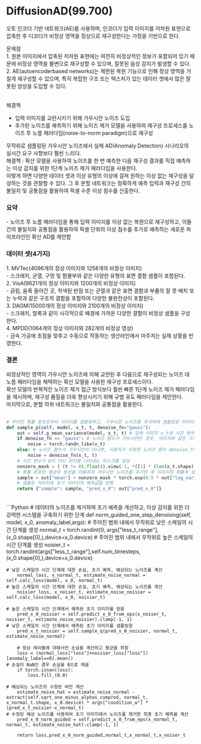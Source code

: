 <h1>DiffusionAD(99.700)</h1>
<p>
오토 인코더 기반 네트워크(AE)를 사용하며, 인코더가 입력 이미지를 저차원 표현으로 압축한 후 디코더가 비정상 영역을 정상으로 재구성한다는 가정을 기반으로 한다.
</p>
<p>
문제점<br>
1. 원본 이미지에서 압축된 저차원 표현에는 여전히 비정상적인 정보가 포함되어 있기 때문에 비정상 영역을 불변으로 재구성할 수 있으며, 잘못된 음성 감지가 발생할 수 있다. <br>
2. AE(autoencoderbased networks)는 제한된 복원 기능으로 인해 정상 영역을 거칠게 재구성할 수 있으며, 특히 복잡한 구조 또는 텍스처가 있는 데이터 셋에서 많은 잘못된 양성을 도입할 수 있다. <br><br>

해결책<br>
- 입력 이미지를 교란시키기 위해 가우시안 노이즈 도입<br>
- 추가된 노이즈를 예측하기 위해 노이즈 제거 모델을 사용하여 재구성 프로세스를 노이즈 투 노름 패러다임(noise-to-norm paradigm)으로 재구성<br>
</p>
<p>
무작위로 샘플링된 가우시안 노이즈에서 실제 AD(Anomaly Detection) 시나리오의 실시간 요구 사항보다 훨씬 느리다.<br>
해결책 : 확산 모델을 사용하여 노이즈를 한 번 예측한 다음 재구성 결과를 직접 예측하는 이상 감지를 위한 1단계 노이즈 제거 패러다임을 사용한다. <br>
이렇게 하면 다양한 데이터 셋과 이상 유형의 이상에 걸쳐 원하는 이상 없는 재구성을 달성하는 것을 관찰할 수 있다. 그 후 분할 네트워크는 정확하게 예측 입력과 재구성 간의 불일치 및 공통점을 활용하여 픽셀 수준 이상 점수를 산출한다.
</p>

<h3>요약</h3>
- 노이즈 투 노름 패러다임을 통해 입력 이미지를 이상 없는 복원으로 재구성하고, 이들 간의 불일치와 공통점을 활용하여 픽셀 단위의 이상 점수를 추가로 예측하는 새로운 파이프라인인 확산 AD를 제안함<br>

<h3>데이터 셋(4가지)</h3>
1. MVTec(4096개의 정상 이미지와 1258개의 비정상 이미지)<br>
- 스크래치, 균열, 구멍 및 함몰부와 같은 다양한 유형의 표면 결함 샘플이 포함된다.<br>
2. VisA(9621개의 정상 이미지와 1200개의 비정상 이미지)<br>
- 긁힘, 움푹 들어간 곳, 착색된 반점 또는 균열과 같은 표면 결함과 부품의 잘 못 배치 또는 누락과 같은 구조적 결함을 포함하여 다양한 불완전성이 포함된다.<br>
3. DAGM(15000개의 정상 이미지와 2100개의 비정상 이미지)<br>
- 스크래치, 얼룩과 같이 시각적으로 배경에 가까운 다양한 결함이 비정상 샘플을 구성한다.<br>
4. MPDD(1064개의 정상 이미지와 282개의 비정상 영상)<br>
- 금속 가공에 초점을 맞추고 수동으로 작동하는 생산라인에서 마주치는 실제 상황을 반영한다.<br>


<h3>결론</h3>
비정상적인 영역이 가우시안 노이즈에 의해 교란된 후 다음으로 재구성되는 노이즈 대 노름 패러다임을 채택하는 확산 모델을 사용한 재구성 프로세스이다.<br>
확산 모델의 반복적인 노이즈 제거 접근 방식보다 훨씬 빠른 1단계 노이즈 제거 패러다임을 제시하며, 재구성 품질을 더욱 향상시키기 위해 규범 유도 패러다임을 제안한다.<br>
마지막으로, 분할 하위 네트워크는 불일치와 공통점을 활용한다.<br><br>

```Python
# 주어진 확률 분포로부터 이미지를 샘플링하고, 가우시안 노이즈를 추가하여 샘플링된 이미지를 생성하는 과정
def sample_p(self, model, x_t, t, denoise_fn="gauss"): 
    out = self.p_mean_variance(model, x_t, t) # 입력 이미지 x_t와 시간 변수 t에 대한 확률 분포의 평균과 분산 계산
    if denoise_fn == "gauss": # 노이즈 함수가 가우시안인 경우, 이미지와 같은 크기의 가우시안 노이즈를 생성
        noise = torch.randn_like(x_t) 
    else: # 노이즈 함수가 가우시안이 아니면, 사용자가 지정한 노이즈 함수 denoise_fn을 사용하여 노이즈 생성
        noise = denoise_fn(x_t, t)
    # 시간 변수가 0이 아닌 위치를 나타내는 마스크를 생성
    nonzero_mask = ( (t != 0).float().view(-1, *([1] * (len(x_t.shape) - 1))))
    # 확률 분포의 평균과 분산을 이용하여 가우시안 노이즈를 추가한 후 이미지의 확률적 샘플을 생성
    sample = out["mean"] + nonzero_mask * torch.exp(0.5 * out["log_variance"]) * noise 
    # 샘플된 이미지와 초기 이미지의 예측값을 반환
    return {"sample": sample, "pred_x_0": out["pred_x_0"]}
```
<br>
```Python
# 데이터의 노이즈를 제거하여 초기 예측을 개선하고, 이상 감지를 위한 더 강력한 시스템을 구축하기 위한 단계
def norm_guided_one_step_denoising(self, model, x_0, anomaly_label,args):
        # 주어진 범위 내에서 무작위로 낮은 스케일의 시간 단계를 생성
        normal_t = torch.randint(0, args["less_t_range"], (x_0.shape[0],),device=x_0.device)
	# 주어진 범위 내에서 무작위로 높은 스케일의 시간 단계를 생성
        noisier_t = torch.randint(args["less_t_range"],self.num_timesteps,(x_0.shape[0],),device=x_0.device)
        
	# 낮은 스케일의 시간 단계에 대한 손실, 초기 예측, 예상되는 노이즈를 계산
        normal_loss, x_normal_t, estimate_noise_normal = self.calc_loss(model, x_0, normal_t)
	# 높은 스케일의 시간 단계에 대한 손실, 초기 예측, 예상되는 노이즈를 계산
        noisier_loss, x_noiser_t, estimate_noise_noisier = self.calc_loss(model, x_0, noisier_t)
        
	# 높은 스케일의 시간 단계에서 예측된 초기 이미지를 얻음
        pred_x_0_noisier = self.predict_x_0_from_eps(x_noiser_t, noisier_t, estimate_noise_noisier).clamp(-1, 1)
	# 낮은 스케일의 시간 단계에서 예측된 초기 이미지를 샘플링함
        pred_x_t_noisier = self.sample_q(pred_x_0_noisier, normal_t, estimate_noise_normal)   

        # 정상 레이블에 대해서만 손실을 계산하고 평균을 취함
        loss = (normal_loss["loss"]+noisier_loss["loss"])[anomaly_label==0].mean()
	# 손실이 NaN인 경우 손실을 0으로 채움
        if torch.isnan(loss):
            loss.fill_(0.0)

	# 예상되는 노이즈의 수정된 버전 계산
        estimate_noise_hat = estimate_noise_normal - extract(self.sqrt_one_minus_alphas_cumprod, normal_t, x_normal_t.shape, x_0.device) * args["condition_w"] * (pred_x_t_noisier-x_normal_t)
	# 수정된 예상 노이즈를 사용하여 초기 이미지에서 노이즈를 제거한 최종 초기 예측을 계산
        pred_x_0_norm_guided = self.predict_x_0_from_eps(x_normal_t, normal_t, estimate_noise_hat).clamp(-1, 1)

        return loss,pred_x_0_norm_guided,normal_t,x_normal_t,x_noiser_t
```

